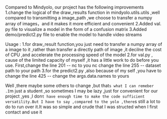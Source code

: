 Compared to Mindyolo, our project has the following improvements
1.change the logical of the draw_results function in mindyolo.utils.utils ,well compared to transmitting a image_path ,we choose to transfer a numpy array of images，and it makes it more efficient and convenient
2.Added val. py file to visualize a model in the form of a confusion matrix
3.Added demo/predict2.py file to enable the model to handle video streams


Usage :
1.for draw_result function,you just need to transfer a numpy array of a image to it ,rather than transfer a directly path of image ,it decilne the cost of CPU ,and accelerate the processing speed of the model
2.for val.py , cause of the limited capacity of myself ,it has a little work to do before you use.
First,change the line 201 -- nc to you nc
change the line 255 -- dataset path to your path
3.for the predict2.py ,also because of my self ,you have to change the line 425 -- change the args.data.names to yours 


Well ,there maybe some others to change ,but that`s what I can remeber .I`m just a student ,so sometimes I may be lazy ,just for convenient for our project ,yes ,I don`t have enough time to make the code sufficient versatility.But I have to say ,compared to the yolo ,there`s still a lot to do to run over it.It was so simple and crude that I was structed when I first contact and use it
